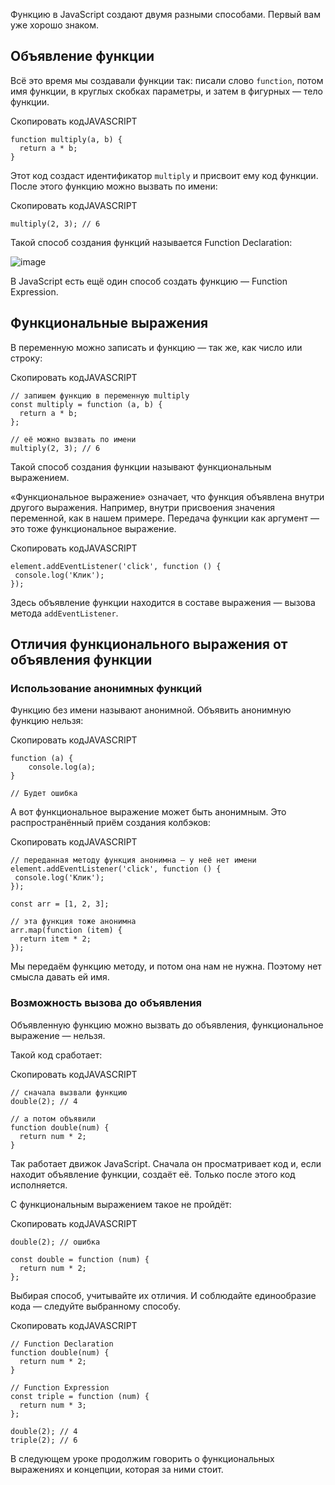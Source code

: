 

Функцию в JavaScript создают двумя разными способами. Первый вам уже хорошо знаком.

## Объявление функции

Всё это время мы создавали функции так: писали слово `function`, потом имя функции, в круглых скобках параметры, и затем в фигурных — тело функции.

Скопировать кодJAVASCRIPT

```
function multiply(a, b) {
  return a * b;
} 
```

Этот код создаст идентификатор `multiply` и присвоит ему код функции. После этого функцию можно вызвать по имени:

Скопировать кодJAVASCRIPT

```
multiply(2, 3); // 6 
```

Такой способ создания функций называется Function Declaration:

![image](https://pictures.s3.yandex.net/resources/sprint_3___1__170_1587231669.png)

В JavaScript есть ещё один способ создать функцию — Function Expression.

## Функциональные выражения

В переменную можно записать и функцию — так же, как число или строку:

Скопировать кодJAVASCRIPT

```
// запишем функцию в переменную multiply
const multiply = function (a, b) {
  return a * b;
};

// её можно вызвать по имени
multiply(2, 3); // 6 
```

Такой способ создания функции называют функциональным выражением.

«Функциональное выражение» означает, что функция объявлена внутри другого выражения. Например, внутри присвоения значения переменной, как в нашем примере. Передача функции как аргумент — это тоже функциональное выражение.

Скопировать кодJAVASCRIPT

```
element.addEventListener('click', function () {
 console.log('Клик');
}); 
```

Здесь объявление функции находится в составе выражения — вызова метода `addEventListener`.

## Отличия функционального выражения от объявления функции

### Использование анонимных функций

Функцию без имени называют анонимной. Объявить анонимную функцию нельзя:

Скопировать кодJAVASCRIPT

```
function (a) {
    console.log(a);
}

// Будет ошибка 
```

А вот функциональное выражение может быть анонимным. Это распространённый приём создания колбэков:

Скопировать кодJAVASCRIPT

```
// переданная методу функция анонимна — у неё нет имени
element.addEventListener('click', function () {
 console.log('Клик');
});

const arr = [1, 2, 3];

// эта функция тоже анонимна
arr.map(function (item) {
  return item * 2;
}); 
```

Мы передаём функцию методу, и потом она нам не нужна. Поэтому нет смысла давать ей имя.

### Возможность вызова до объявления

Объявленную функцию можно вызвать до объявления, функциональное выражение — нельзя.

Такой код сработает:

Скопировать кодJAVASCRIPT

```
// сначала вызвали функцию
double(2); // 4

// а потом объявили
function double(num) {
  return num * 2;
} 
```

Так работает движок JavaScript. Сначала он просматривает код и, если находит объявление функции, создаёт её. Только после этого код исполняется.

С функциональным выражением такое не пройдёт:

Скопировать кодJAVASCRIPT

```
double(2); // ошибка

const double = function (num) {
  return num * 2;
}; 
```

Выбирая способ, учитывайте их отличия. И соблюдайте единообразие кода — следуйте выбранному способу.

Скопировать кодJAVASCRIPT

```
// Function Declaration
function double(num) {
  return num * 2;
}

// Function Expression
const triple = function (num) {
  return num * 3;
};

double(2); // 4
triple(2); // 6 
```

В следующем уроке продолжим говорить о функциональных выражениях и концепции, которая за ними стоит.